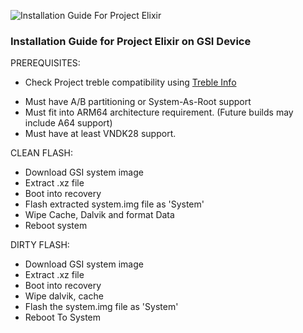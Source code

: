 ![Installation Guide For Project Elixir](https://i.imgur.com/3UmK6nS.png "Installation")

### Installation Guide for Project Elixir on GSI Device

PREREQUISITES:
* Check Project treble compatibility using [Treble Info](https://play.google.com/store/apps/details?id=tk.hack5.treblecheck)
- Must have A/B partitioning or System-As-Root support
- Must fit into ARM64 architecture requirement. (Future builds may include A64 support)
- Must have at least VNDK28 support.

CLEAN FLASH:
- Download GSI system image
- Extract .xz file
- Boot into recovery
- Flash extracted system.img file as 'System'
- Wipe Cache, Dalvik and format Data
- Reboot system

DIRTY FLASH:
- Download GSI system image
- Extract .xz file
- Boot into recovery
- Wipe dalvik, cache
- Flash the system.img file as 'System'
- Reboot To System
